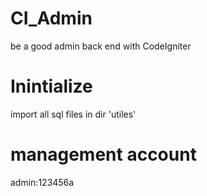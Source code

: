 CI_Admin
========

be a good admin back end with CodeIgniter


Inintialize
===========

import all sql files in dir 'utiles'


management account
==================

admin:123456a
